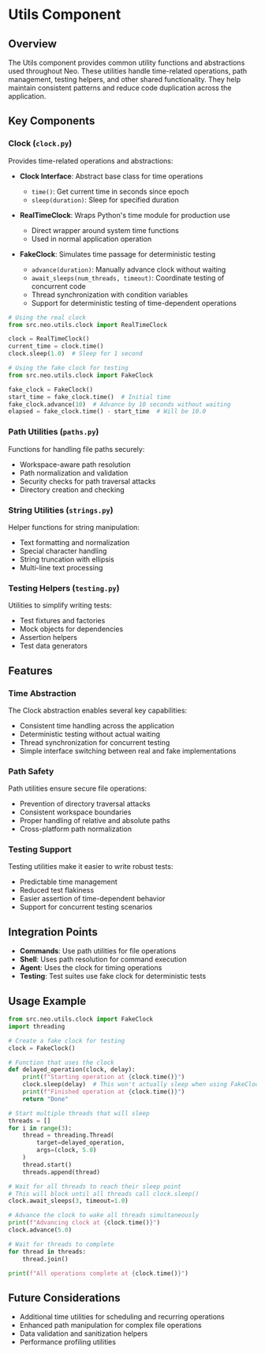 # Utils Component

## Overview

The Utils component provides common utility functions and abstractions used throughout Neo. These utilities handle time-related operations, path management, testing helpers, and other shared functionality. They help maintain consistent patterns and reduce code duplication across the application.

## Key Components

### Clock (`clock.py`)

Provides time-related operations and abstractions:

- **Clock Interface**: Abstract base class for time operations
  - `time()`: Get current time in seconds since epoch
  - `sleep(duration)`: Sleep for specified duration

- **RealTimeClock**: Wraps Python's time module for production use
  - Direct wrapper around system time functions
  - Used in normal application operation

- **FakeClock**: Simulates time passage for deterministic testing
  - `advance(duration)`: Manually advance clock without waiting
  - `await_sleeps(num_threads, timeout)`: Coordinate testing of concurrent code
  - Thread synchronization with condition variables
  - Support for deterministic testing of time-dependent operations

```python
# Using the real clock
from src.neo.utils.clock import RealTimeClock

clock = RealTimeClock()
current_time = clock.time()
clock.sleep(1.0)  # Sleep for 1 second

# Using the fake clock for testing
from src.neo.utils.clock import FakeClock

fake_clock = FakeClock()
start_time = fake_clock.time()  # Initial time
fake_clock.advance(10)  # Advance by 10 seconds without waiting
elapsed = fake_clock.time() - start_time  # Will be 10.0
```

### Path Utilities (`paths.py`)

Functions for handling file paths securely:

- Workspace-aware path resolution
- Path normalization and validation
- Security checks for path traversal attacks
- Directory creation and checking

### String Utilities (`strings.py`)

Helper functions for string manipulation:

- Text formatting and normalization
- Special character handling
- String truncation with ellipsis
- Multi-line text processing

### Testing Helpers (`testing.py`)

Utilities to simplify writing tests:

- Test fixtures and factories
- Mock objects for dependencies
- Assertion helpers
- Test data generators

## Features

### Time Abstraction

The Clock abstraction enables several key capabilities:

- Consistent time handling across the application
- Deterministic testing without actual waiting
- Thread synchronization for concurrent testing
- Simple interface switching between real and fake implementations

### Path Safety

Path utilities ensure secure file operations:

- Prevention of directory traversal attacks
- Consistent workspace boundaries
- Proper handling of relative and absolute paths
- Cross-platform path normalization

### Testing Support

Testing utilities make it easier to write robust tests:

- Predictable time management
- Reduced test flakiness
- Easier assertion of time-dependent behavior
- Support for concurrent testing scenarios

## Integration Points

- **Commands**: Use path utilities for file operations
- **Shell**: Uses path resolution for command execution
- **Agent**: Uses the clock for timing operations
- **Testing**: Test suites use fake clock for deterministic tests

## Usage Example

```python
from src.neo.utils.clock import FakeClock
import threading

# Create a fake clock for testing
clock = FakeClock()

# Function that uses the clock
def delayed_operation(clock, delay):
    print(f"Starting operation at {clock.time()}")
    clock.sleep(delay)  # This won't actually sleep when using FakeClock
    print(f"Finished operation at {clock.time()}")
    return "Done"

# Start multiple threads that will sleep
threads = []
for i in range(3):
    thread = threading.Thread(
        target=delayed_operation, 
        args=(clock, 5.0)
    )
    thread.start()
    threads.append(thread)

# Wait for all threads to reach their sleep point
# This will block until all threads call clock.sleep()
clock.await_sleeps(3, timeout=1.0)

# Advance the clock to wake all threads simultaneously
print(f"Advancing clock at {clock.time()}")
clock.advance(5.0)

# Wait for threads to complete
for thread in threads:
    thread.join()

print(f"All operations complete at {clock.time()}")
```

## Future Considerations

- Additional time utilities for scheduling and recurring operations
- Enhanced path manipulation for complex file operations
- Data validation and sanitization helpers
- Performance profiling utilities
